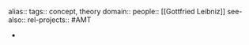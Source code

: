 alias::
tags:: concept, theory
domain::
people:: [[Gottfried Leibniz]]
see-also::
rel-projects:: #AMT


-
